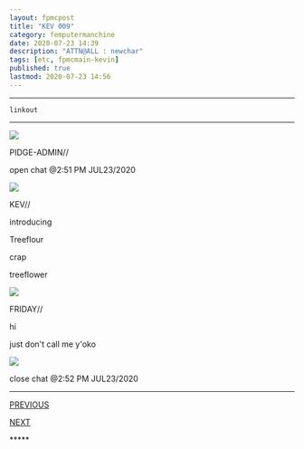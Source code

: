 ```yaml
---
layout: fpmcpost
title: "KEV 009"
category: femputermanchine
date: 2020-07-23 14:39
description: "ATTN@ALL : newchar"
tags: [etc, fpmcmain-kevin]
published: true
lastmod: 2020-07-23 14:56
---
```


*****

`linkout`

*****

<div class="chat-box">
<img src="{{ site.url }}/assets/tb/pidge.jpg" class="chat-portrait" />
<p class="ppl-sez">PIDGE-ADMIN//</p>
<p class="ppl-sez">open chat @2:51 PM JUL23/2020</p>
</div>

<div class="chat-box">
<img src="{{ site.url }}/assets/tb/kevin.jpg" class="chat-portrait" />
<p class="ppl-sez">KEV//</p>
<p class="ppl-sez">introducing </p>
<p class="ppl-sez">Treeflour </p>
<p class="ppl-sez">crap </p>
<p class="ppl-sez">treeflower</p>
</div>

<div class="chat-box">
<img src="{{ site.url }}/assets/tb/friday.jpg" class="chat-portrait" />
<p class="ppl-sez">FRIDAY//</p>
<p class="ppl-sez">hi</p>
<p class="ppl-sez">just don't call me y'oko</p>
</div>

<div class="chat-box">
<img src="{{ site.url }}/assets/tb/foufle.jpg" class="chat-portrait" />
<p class="ppl-sez">close chat @2:52 PM JUL23/2020</p>
</div>

*****
<div class="fpmc-nav">

<span class="fpmc-nav-prev"><a href="{{ 'kevin-viii' | prepend: site.baseurl }}">PREVIOUS</a></span>

<span class="fpmc-nav-next"><a href="{{ 'kevin-x' | prepend: site.baseurl }}">NEXT</a></span> 

</div>
*****
